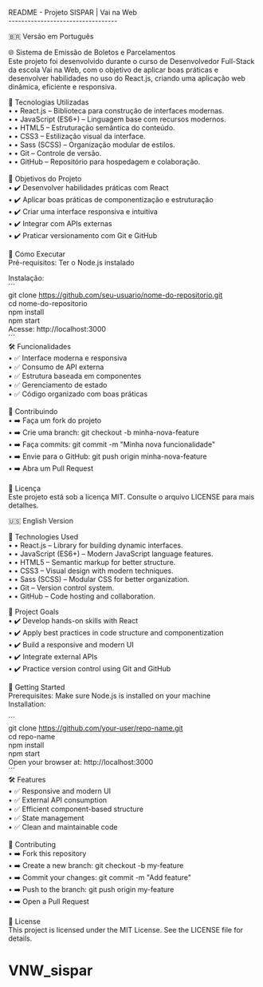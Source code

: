 README - Projeto SISPAR | Vai na Web<br>
----------------------------------<br>

🇧🇷 Versão em Português<br>

🌐 Sistema de Emissão de Boletos e Parcelamentos<br>
Este projeto foi desenvolvido durante o curso de Desenvolvedor Full-Stack da escola Vai na Web, com o objetivo de aplicar boas práticas e desenvolver habilidades no uso do React.js, criando uma aplicação web dinâmica, eficiente e responsiva.<br>

🚧 Tecnologias Utilizadas<br>
•	• React.js – Biblioteca para construção de interfaces modernas.<br>
•	• JavaScript (ES6+) – Linguagem base com recursos modernos.<br>
•	• HTML5 – Estruturação semântica do conteúdo.<br>
•	• CSS3 – Estilização visual da interface.<br>
•	• Sass (SCSS) – Organização modular de estilos.<br>
•	• Git – Controle de versão.<br>
•	• GitHub – Repositório para hospedagem e colaboração.<br>
<br>
🎯 Objetivos do Projeto<br>
•	✔️ Desenvolver habilidades práticas com React<br>
•	✔️ Aplicar boas práticas de componentização e estruturação<br>
•	✔️ Criar uma interface responsiva e intuitiva<br>
•	✔️ Integrar com APIs externas<br>
•	✔️ Praticar versionamento com Git e GitHub<br>

🚀 Como Executar<br>
Pré-requisitos: Ter o Node.js instalado<br>

Instalação:<br>
´´´<br>
git clone https://github.com/seu-usuario/nome-do-repositorio.git<br>
cd nome-do-repositorio<br>
npm install<br>
npm start<br>
Acesse: http://localhost:3000<br>
´´´
<br>
🛠️ Funcionalidades<br>
•	✅ Interface moderna e responsiva<br>
•	✅ Consumo de API externa<br>
•	✅ Estrutura baseada em componentes<br>
•	✅ Gerenciamento de estado<br>
•	✅ Código organizado com boas práticas<br>
<br>
🤝 Contribuindo<br>
•	➡️ Faça um fork do projeto<br>
•	➡️ Crie uma branch: git checkout -b minha-nova-feature<br>
•	➡️ Faça commits: git commit -m "Minha nova funcionalidade"<br>
•	➡️ Envie para o GitHub: git push origin minha-nova-feature<br>
•	➡️ Abra um Pull Request<br>
<br>
📄 Licença<br>
Este projeto está sob a licença MIT. Consulte o arquivo LICENSE para mais detalhes.<br>


🇺🇸 English Version<br>

🌟 Technologies Used<br>
•	• React.js – Library for building dynamic interfaces.<br>
•	• JavaScript (ES6+) – Modern JavaScript language features.<br>
•	• HTML5 – Semantic markup for better structure.<br>
•	• CSS3 – Visual design with modern techniques.<br>
•	• Sass (SCSS) – Modular CSS for better organization.<br>
•	• Git – Version control system.<br>
•	• GitHub – Code hosting and collaboration.<br>

🎯 Project Goals<br>
•	✔️ Develop hands-on skills with React<br>
•	✔️ Apply best practices in code structure and componentization<br>
•	✔️ Build a responsive and modern UI<br>
•	✔️ Integrate external APIs<br>
•	✔️ Practice version control using Git and GitHub<br>

🚀 Getting Started<br>
Prerequisites: Make sure Node.js is installed on your machine<br>
Installation:<br>

´´´<br>
git clone https://github.com/your-user/repo-name.git<br>
cd repo-name<br>
npm install<br>
npm start<br>
Open your browser at: http://localhost:3000<br>
´´´
<br>
🛠️ Features<br>
•	✅ Responsive and modern UI<br>
•	✅ External API consumption<br>
•	✅ Efficient component-based structure<br>
•	✅ State management<br>
•	✅ Clean and maintainable code<br>
<br>
🤝 Contributing<br>
•	➡️ Fork this repository<br>
•	➡️ Create a new branch: git checkout -b my-feature<br>
•	➡️ Commit your changes: git commit -m "Add feature"<br>
•	➡️ Push to the branch: git push origin my-feature<br>
•	➡️ Open a Pull Request<br>
<br>
📄 License<br>
This project is licensed under the MIT License. See the LICENSE file for details.<br>
# VNW_sispar

